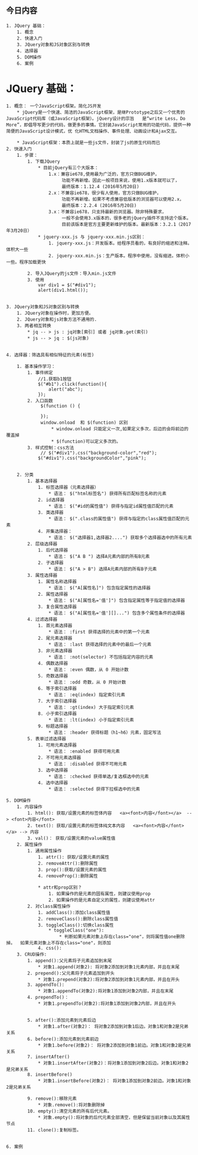 ## 今日内容
	1. JQuery 基础：
		1. 概念
		2. 快速入门
		3. JQuery对象和JS对象区别与转换
		4. 选择器
		5. DOM操作
		6. 案例




# JQuery 基础：
	1. 概念： 一个JavaScript框架。简化JS开发
		* jQuery是一个快速、简洁的JavaScript框架，是继Prototype之后又一个优秀的JavaScript代码库（或JavaScript框架）。jQuery设计的宗旨	是“write Less，Do More”，即倡导写更少的代码，做更多的事情。它封装JavaScript常用的功能代码，提供一种简便的JavaScript设计模式，优	化HTML文档操作、事件处理、动画设计和Ajax交互。
	
		* JavaScript框架：本质上就是一些js文件，封装了js的原生代码而已
	2. 快速入门
		1. 步骤：
			1. 下载JQuery
				* 目前jQuery有三个大版本：
					1.x：兼容ie678,使用最为广泛的，官方只做BUG维护，
						 功能不再新增。因此一般项目来说，使用1.x版本就可以了，
						 最终版本：1.12.4 (2016年5月20日)
					2.x：不兼容ie678，很少有人使用，官方只做BUG维护，
						 功能不再新增。如果不考虑兼容低版本的浏览器可以使用2.x，
						 最终版本：2.2.4 (2016年5月20日)
					3.x：不兼容ie678，只支持最新的浏览器。除非特殊要求，
						 一般不会使用3.x版本的，很多老的jQuery插件不支持这个版本。
						 目前该版本是官方主要更新维护的版本。最新版本：3.2.1（2017年3月20日）
				* jquery-xxx.js 与 jquery-xxx.min.js区别：
					1. jquery-xxx.js：开发版本。给程序员看的，有良好的缩进和注释。体积大一些
					2. jquery-xxx.min.js：生产版本。程序中使用，没有缩进。体积小一些。程序加载更快
	
			2. 导入JQuery的js文件：导入min.js文件
			3. 使用
				var div1 = $("#div1");
   				alert(div1.html());


	3. JQuery对象和JS对象区别与转换
		1. JQuery对象在操作时，更加方便。
	    2. JQuery对象和js对象方法不通用的.
	    3. 两者相互转换
	        * jq -- > js : jq对象[索引] 或者 jq对象.get(索引)
	        * js -- > jq : $(js对象)


	4. 选择器：筛选具有相似特征的元素(标签)
	
		1. 基本操作学习：
			1. 事件绑定
				//1.获取b1按钮
	            $("#b1").click(function(){
	                alert("abc");
	            });
			2. 入口函数
				 $(function () {
		           
	   			 });
				 window.onload  和 $(function) 区别
	                 * window.onload 只能定义一次,如果定义多次，后边的会将前边的覆盖掉
	                 * $(function)可以定义多次的。
			3. 样式控制：css方法
				 // $("#div1").css("background-color","red");
	      		$("#div1").css("backgroundColor","pink");


		2. 分类
			1. 基本选择器
				1. 标签选择器（元素选择器）
					* 语法： $("html标签名") 获得所有匹配标签名称的元素
				2. id选择器 
					* 语法： $("#id的属性值") 获得与指定id属性值匹配的元素
				3. 类选择器
					* 语法： $(".class的属性值") 获得与指定的class属性值匹配的元素
				4. 并集选择器：
					* 语法： $("选择器1,选择器2....") 获取多个选择器选中的所有元素
			2. 层级选择器
				1. 后代选择器
					* 语法： $("A B ") 选择A元素内部的所有B元素		
				2. 子选择器
					* 语法： $("A > B") 选择A元素内部的所有B子元素
			3. 属性选择器
				1. 属性名称选择器 
					* 语法： $("A[属性名]") 包含指定属性的选择器
				2. 属性选择器
					* 语法： $("A[属性名='值']") 包含指定属性等于指定值的选择器
				3. 复合属性选择器
					* 语法： $("A[属性名='值'][]...") 包含多个属性条件的选择器
			4. 过滤选择器
				1. 首元素选择器 
					* 语法： :first 获得选择的元素中的第一个元素
				2. 尾元素选择器 
					* 语法： :last 获得选择的元素中的最后一个元素
				3. 非元素选择器
					* 语法： :not(selector) 不包括指定内容的元素
				4. 偶数选择器
					* 语法： :even 偶数，从 0 开始计数
				5. 奇数选择器
					* 语法： :odd 奇数，从 0 开始计数
				6. 等于索引选择器
					* 语法： :eq(index) 指定索引元素
				7. 大于索引选择器 
					* 语法： :gt(index) 大于指定索引元素
				8. 小于索引选择器 
					* 语法： :lt(index) 小于指定索引元素
				9. 标题选择器
					* 语法： :header 获得标题（h1~h6）元素，固定写法
			5. 表单过滤选择器
				1. 可用元素选择器 
					* 语法： :enabled 获得可用元素
				2. 不可用元素选择器 
					* 语法： :disabled 获得不可用元素
				3. 选中选择器 
					* 语法： :checked 获得单选/复选框选中的元素
				4. 选中选择器 
					* 语法： :selected 获得下拉框选中的元素
	
	5. DOM操作
		1. 内容操作
			1. html(): 获取/设置元素的标签体内容   <a><font>内容</font></a>  --> <font>内容</font>
			2. text(): 获取/设置元素的标签体纯文本内容   <a><font>内容</font></a> --> 内容
			3. val()： 获取/设置元素的value属性值
		2. 属性操作
			1. 通用属性操作
				1. attr(): 获取/设置元素的属性
				2. removeAttr():删除属性
				3. prop():获取/设置元素的属性
				4. removeProp():删除属性
	
				* attr和prop区别？
					1. 如果操作的是元素的固有属性，则建议使用prop
					2. 如果操作的是元素自定义的属性，则建议使用attr
			2. 对class属性操作
				1. addClass():添加class属性值
				2. removeClass():删除class属性值
				3. toggleClass():切换class属性
					* toggleClass("one"): 
						* 判断如果元素对象上存在class="one"，则将属性值one删除掉。  如果元素对象上不存在class="one"，则添加
				4. css():
		3. CRUD操作:
			1. append():父元素将子元素追加到末尾
				* 对象1.append(对象2): 将对象2添加到对象1元素内部，并且在末尾
			2. prepend():父元素将子元素追加到开头
				* 对象1.prepend(对象2):将对象2添加到对象1元素内部，并且在开头
			3. appendTo():
				* 对象1.appendTo(对象2):将对象1添加到对象2内部，并且在末尾
			4. prependTo()：
				* 对象1.prependTo(对象2):将对象1添加到对象2内部，并且在开头


			5. after():添加元素到元素后边
				* 对象1.after(对象2)： 将对象2添加到对象1后边。对象1和对象2是兄弟关系
			6. before():添加元素到元素前边
				* 对象1.before(对象2)： 将对象2添加到对象1前边。对象1和对象2是兄弟关系
			7. insertAfter()
				* 对象1.insertAfter(对象2)：将对象1添加到对象2后边。对象1和对象2是兄弟关系
			8. insertBefore()
				* 对象1.insertBefore(对象2)： 将对象1添加到对象2前边。对象1和对象2是兄弟关系
	
			9. remove():移除元素
				* 对象.remove():将对象删除掉
			10. empty():清空元素的所有后代元素。
				* 对象.empty():将对象的后代元素全部清空，但是保留当前对象以及其属性节点		
			11. clone():复制标签。


	6. 案例



​			